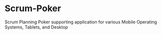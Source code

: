 Scrum-Poker
===========

Scrum Planning Poker supporting application for various Mobile Operating Systems, Tablets, and Desktop
